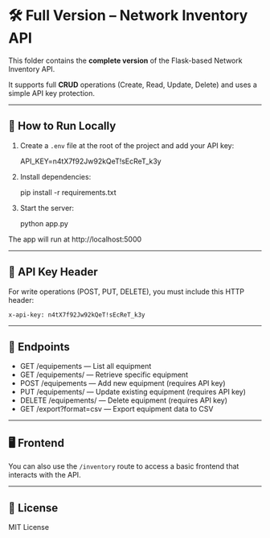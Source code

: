 
# 🛠 Full Version – Network Inventory API

This folder contains the **complete version** of the Flask-based Network Inventory API.

It supports full **CRUD** operations (Create, Read, Update, Delete) and uses a simple API key protection.

---

## 🔧 How to Run Locally

1. Create a `.env` file at the root of the project and add your API key:
   
   API_KEY=n4tX7f92Jw92kQeT!sEcReT_k3y

2. Install dependencies:

   pip install -r requirements.txt

3. Start the server:

   python app.py

The app will run at http://localhost:5000

---

## 🔐 API Key Header

For write operations (POST, PUT, DELETE), you must include this HTTP header:

    x-api-key: n4tX7f92Jw92kQeT!sEcReT_k3y

---

## 📡 Endpoints

- GET /equipements — List all equipment
- GET /equipements/<id> — Retrieve specific equipment
- POST /equipements — Add new equipment (requires API key)
- PUT /equipements/<id> — Update existing equipment (requires API key)
- DELETE /equipements/<id> — Delete equipment (requires API key)
- GET /export?format=csv — Export equipment data to CSV

---

## 🖥 Frontend

You can also use the `/inventory` route to access a basic frontend that interacts with the API.

---

## 📄 License

MIT License
